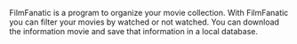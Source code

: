FilmFanatic is a program to organize your movie collection.
With FilmFanatic you can filter your movies by watched or not watched.
You can download the information movie and save that information in a local database.